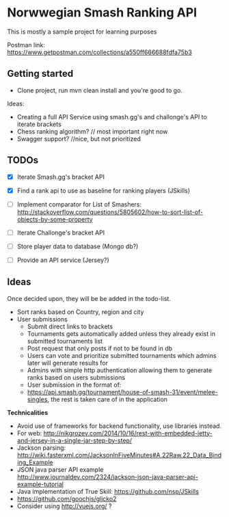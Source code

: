 # Norwwegian Smash Ranking API #

This is mostly a sample project for learning purposes

Postman link: https://www.getpostman.com/collections/a550ff666688fdfa75b3

## Getting started ##
* Clone project, run mvn clean install and you're good to go. 

Ideas:
* Creating a full API Service using smash.gg's and challonge's API to iterate brackets
* Chess ranking algorithm? // most important right now
* Swagger support? //nice, but not prioritized

## TODOs ##
- [x] Iterate Smash.gg's bracket API
- [x] Find a rank api to use as baseline for ranking players (JSkills)
- [ ] Implement comparator for List of Smashers: http://stackoverflow.com/questions/5805602/how-to-sort-list-of-objects-by-some-property
- [ ] Iterate Challonge's bracket API
- [ ] Store player data to database (Mongo db?)
- [ ] Provide an API service (Jersey?)


## Ideas ##
Once decided upon, they will  be be added in the todo-list. 

* Sort ranks based on Country, region and city
* User submissions
  * Submit direct links to brackets
  * Tournaments gets automatically added unless they already exist in submitted tournaments list
  * Post request that only posts if not to be found in db
  * Users can vote and prioritize submitted tournaments which admins later will generate results for
  * Admins with simple http authentication allowing them to generate ranks based on users submissions
  * User submission in the format of:
  * https://api.smash.gg/tournament/house-of-smash-31/event/melee-singles, the rest is taken care of in the application 



**Technicalities**
- Avoid use of frameworks for backend functionality, use libraries instead. 
- For web: http://nikgrozev.com/2014/10/16/rest-with-embedded-jetty-and-jersey-in-a-single-jar-step-by-step/
- Jackson parsing: http://wiki.fasterxml.com/JacksonInFiveMinutes#A.22Raw.22_Data_Binding_Example
- JSON java parser API example http://www.journaldev.com/2324/jackson-json-java-parser-api-example-tutorial
- Java implementation of True Skill: https://github.com/nsp/JSkills
- https://github.com/goochjs/glicko2
- Consider using http://vuejs.org/ ? 


